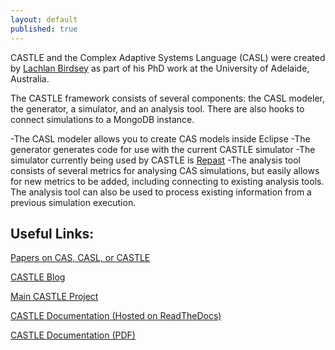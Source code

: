 ```yaml
---
layout: default
published: true
---
```


CASTLE and the Complex Adaptive Systems Language (CASL) were created by [Lachlan Birdsey](https://www.adelaide.edu.au/directory/lachlan.birdsey) as part of his PhD work at the University of Adelaide, Australia. 

The CASTLE framework consists of several components: the CASL modeler, the generator, a simulator, and an analysis tool. There are also hooks to connect simulations to a MongoDB instance.

-The CASL modeler allows you to create CAS models inside Eclipse
-The generator generates code for use with the current CASTLE simulator
-The simulator currently being used by CASTLE is [Repast](https://repast.github.io/)
-The analysis tool consists of several metrics for analysing CAS simulations, but easily allows for new metrics to be added, including connecting to existing analysis tools. The analysis tool can also be used to process existing information from a previous simulation execution.


## Useful Links:

[Papers on CAS, CASL, or CASTLE](publications)

[CASTLE Blog](blog)

[Main CASTLE Project](https://github.com/CASTLE-FWK)

[CASTLE Documentation (Hosted on ReadTheDocs)](https://docs.castle-framework.io/)

[CASTLE Documentation (PDF)](https://readthedocs.org/projects/castle-documentation/downloads/pdf/latest/)
